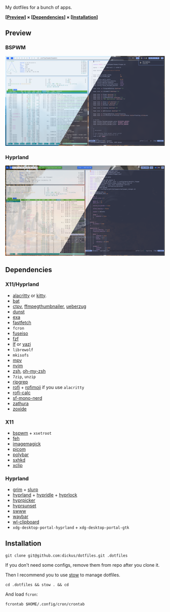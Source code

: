 My dotfiles for a bunch of apps.

**[[Preview](#preview)] × [[Dependencies](#dependencies)] × [[Installation](#installation)]**


## Preview
### BSPWM
![bspwm preview](previews/bspwm_preview.png)

### Hyprland
![hyprland preview](previews/hyprland_preview.png)

## Dependencies
### X11/Hyprland
* [alacritty](https://github.com/alacritty/alacritty) or [kitty](https://github.com/kovidgoyal/kitty).
* [bat](https://github.com/sharkdp/bat)
* [ctpv](https://github.com/NikitaIvanovV/ctpv), [ffmpegthumbnailer](https://github.com/dirkvdb/ffmpegthumbnailer), [ueberzug](https://github.com/ueber-devel/ueberzug/)
* [dunst](https://github.com/dunst-project/dunst)
* [exa](https://github.com/ogham/exa)
* [fastfetch](https://github.com/fastfetch-cli/fastfetch)
* `fcron`
* [fuseiso](https://sourceforge.net/projects/fuseiso/)
* [fzf](https://github.com/junegunn/fzf)
* [lf](https://github.com/gokcehan/lf) or [yazi](https://github.com/sxyazi/yazi)
* `librewolf`
* `mkisofs`
* [mpv](https://github.com/mpv-player/mpv)
* [nvim](https://github.com/neovim/neovim)
* [zsh](https://github.com/ohmyzsh/ohmyzsh), [oh-my-zsh](https://github.com/ohmyzsh/ohmyzsh)
* `7zip`, `unzip`
* [ripgrep](https://github.com/BurntSushi/ripgrep)
* [rofi](https://github.com/davatorium/rofi) + [rofimoji](https://github.com/fdw/rofimoji) if you use `alacritty`
* [rofi-calc](https://github.com/svenstaro/rofi-calc)
* [sf-mono-nerd](https://github.com/epk/SF-Mono-Nerd-Font)
* [zathura](https://github.com/pwmt/zathura)
* [zoxide](https://github.com/ajeetdsouza/zoxide)

### X11
* [bspwm](https://github.com/baskerville/bspwm) + `xsetroot`
* [feh](https://github.com/derf/feh)
* [imagemagick](https://github.com/ImageMagick/ImageMagick)
* [picom](https://github.com/yshui/picom)
* [polybar](https://github.com/polybar/polybar)
* [sxhkd](https://github.com/baskerville/sxhkd)
* [xclip](https://github.com/astrand/xclip)

### Hyprland
* [grim](https://sr.ht/~emersion/grim/) + [slurp](https://github.com/emersion/slurp)
* [hyprland](https://github.com/hyprwm/Hyprland) + [hypridle](https://github.com/hyprwm/hypridle) + [hyprlock](https://github.com/hyprwm/hyprlock)
* [hyprpicker](https://github.com/hyprwm/hyprpicker)
* [hyprsunset](https://github.com/hyprwm/hyprsunset)
* [swww](https://github.com/LGFae/swww)
* [waybar](https://github.com/Alexays/Waybar)
* [wl-clipboard](https://github.com/bugaevc/wl-clipboard)
* `xdg-desktop-portal-hyprland` + `xdg-desktop-portal-gtk`


## Installation
```
git clone git@github.com:dickus/dotfiles.git .dotfiles
```

If you don't need some configs, remove them from repo after you clone it.

Then I recommend you to use [stow](https://github.com/aspiers/stow/) to manage dotfiles.
```
cd .dotfiles && stow . && cd
```

And load `fcron`:
```
fcrontab $HOME/.config/cron/crontab
```

